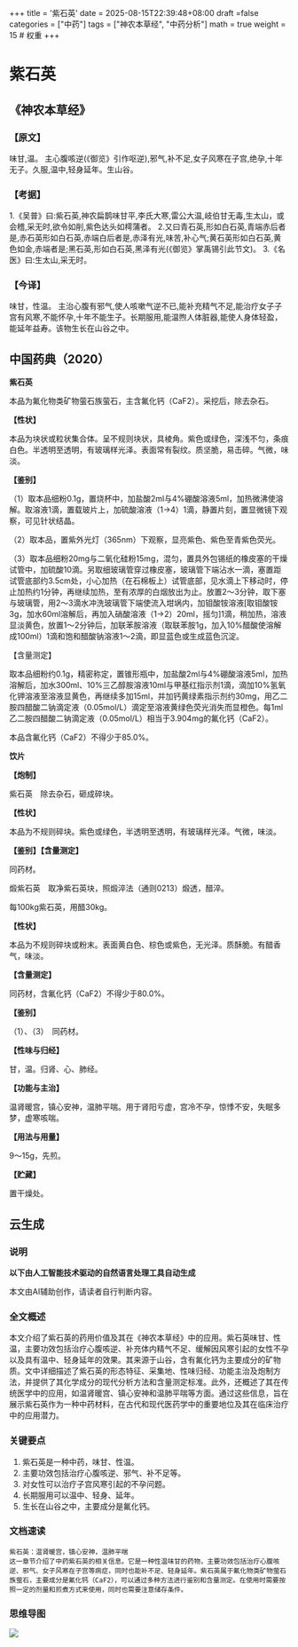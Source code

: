 +++
title = '紫石英'
date = 2025-08-15T22:39:48+08:00
draft =false
categories = ["中药"]
tags = ["神农本草经", "中药分析"]
math = true
weight = 15 # 权重
+++
# 紫石英

## 《神农本草经》

### 【原文】
味甘,温。
主心腹咳逆(《御览》引作呕逆),邪气,补不足,女子风寒在子宫,绝孕,十年无子。久服,温中,轻身延年。生山谷。

### 【考据】
1.《吴普》曰:紫石英,神农扁鹊味甘平,李氏大寒,雷公大温,岐伯甘无毒,生太山，或会稽,采无时,欲令如削,紫色达头如樗蒲者。
2.又曰青石英,形如白石英,青端赤后者是,赤石英形如白石英,赤端白后者是,赤泽有光,味苦,补心气;黄石英形如白石英,黄色如金,赤端者是;黑石英,形如白石英,黑泽有光(《御览》掌禹锡引此节文)。
3.《名医》曰:生太山,采无时。

### 【今译】
味甘，性温。
主治心腹有邪气,使人咳嗽气逆不已,能补充精气不足,能治疗女子子宫有风寒,不能怀孕,十年不能生子。长期服用,能温煦人体脏器,能使人身体轻盈，能延年益寿。该物生长在山谷之中。

## 中国药典（2020）

**紫石英**

本品为氟化物类矿物萤石族萤石，主含氟化钙（CaF2）。采挖后，除去杂石。

**【性状】**

本品为块状或粒状集合体。呈不规则块状，具棱角。紫色或绿色，深浅不匀，条痕白色。半透明至透明，有玻璃样光泽。表面常有裂纹。质坚脆，易击碎。气微，味淡。

**【鉴别】**

（1）取本品细粉0.1g，置烧杯中，加盐酸2ml与4%硼酸溶液5ml，加热微沸使溶解。取溶液1滴，置载玻片上，加硫酸溶液（1→4）1滴，静置片刻，置显微镜下观察，可见针状结晶。

（2）取本品，置紫外光灯（365nm）下观察，显亮紫色、紫色至青紫色荧光。

（3）取本品细粉20mg与二氧化硅粉15mg，混匀，置具外包锡纸的橡皮塞的干燥试管中，加硫酸10滴。另取细玻璃管穿过橡皮塞，玻璃管下端沾水一滴，塞置距试管底部约3.5cm处，小心加热（在石棉板上）试管底部，见水滴上下移动时，停止加热约1分钟，再继续加热，至有浓厚的白烟放出为止。放置2～3分钟，取下塞与玻璃管，用2～3滴水冲洗玻璃管下端使流入坩埚内，加钼酸铵溶液[取钼酸铵3g，加水60ml溶解后，再加入硝酸溶液（1→2）20ml，摇匀]1滴，稍加热，溶液显淡黄色，放置1～2分钟后，加联苯胺溶液（取联苯胺1g，加入10%醋酸使溶解成100ml）1滴和饱和醋酸钠溶液1～2滴，即显蓝色或生成蓝色沉淀。

【含量测定】

取本品细粉约0.1g，精密称定，置锥形瓶中，加盐酸2ml与4%硼酸溶液5ml，加热溶解后，加水300ml、10%三乙醇胺溶液10ml与甲基红指示剂1滴，滴加10%氢氧化钾溶液至溶液显黄色，再继续多加15ml，并加钙黄绿素指示剂约30mg，用乙二胺四醋酸二钠滴定液（0.05mol/L）滴定至溶液黄绿色荧光消失而显橙色。每1ml乙二胺四醋酸二钠滴定液（0.05mol/L）相当于3.904mg的氟化钙（CaF2）。

本品含氟化钙（CaF2）不得少于85.0%。

**饮片**

**【炮制】**

紫石英　除去杂石，砸成碎块。

**【性状】**

本品为不规则碎块。紫色或绿色，半透明至透明，有玻璃样光泽。气微，味淡。

**【鉴别】【含量测定】**

同药材。

煅紫石英　取净紫石英块，照煅淬法（通则0213）煅透，醋淬。

每100kg紫石英，用醋30kg。

**【性状】**

本品为不规则碎块或粉末。表面黄白色、棕色或紫色，无光泽。质酥脆。有醋香气，味淡。

**【含量测定】**

同药材，含氟化钙（CaF2）不得少于80.0%。

**【鉴别】**

（1）、（3）　同药材。

**【性味与归经】**

甘，温。归肾、心、肺经。

**【功能与主治】**

温肾暖宫，镇心安神，温肺平喘。用于肾阳亏虚，宫冷不孕，惊悸不安，失眠多梦，虚寒咳喘。

**【用法与用量】**

9～15g，先煎。

**【贮藏】**

置干燥处。

## 云生成

### 说明

**以下由人工智能技术驱动的自然语言处理工具自动生成**

本文由AI辅助创作，请读者自行判断内容。

### 全文概述

本文介绍了紫石英的药用价值及其在《神农本草经》中的应用。紫石英味甘、性温，主要功效包括治疗心腹咳逆、补充体内精气不足、缓解因风寒引起的女性不孕以及具有温中、轻身延年的效果。其来源于山谷，含有氟化钙为主要成分的矿物质。文中详细描述了紫石英的形态特征、采集地、性味归经、功能主治及炮制方法，并提供了其化学成分的现代分析方法和含量测定标准。此外，还概述了其在传统医学中的应用，如温肾暖宫、镇心安神和温肺平喘等方面。通过这些信息，旨在展示紫石英作为一种中药材料，在古代和现代医药学中的重要地位及其在临床治疗中的应用潜力。

### 关键要点

1. 紫石英是一种中药，味甘、性温。
2. 主要功效包括治疗心腹咳逆、邪气、补不足等。
3. 对女性可以治疗子宫风寒引起的不孕问题。
4. 长期服用可以温中、轻身、延年。
5. 生长在山谷之中，主要成分是氟化钙。

### 文档速读

```
紫石英：温肾暖宫，镇心安神，温肺平喘
这一章节介绍了中药紫石英的相关信息。它是一种性温味甘的药物，主要功效包括治疗心腹咳逆、邪气、女子风寒在子宫等病症，同时也能补不足、轻身延年。紫石英属于氟化物类矿物萤石族萤石，主要成分是氟化钙（CaF2），可以通过多种方法进行鉴别和含量测定。在使用时需要按照一定的剂量和煎煮方式来使用，同时也需要注意储存条件。
```

### 思维导图

![](D:\Dpan\BanGong\Markdown\总结\神农本草经\上篇\15紫石英\【脑图】15紫石英.jpeg)